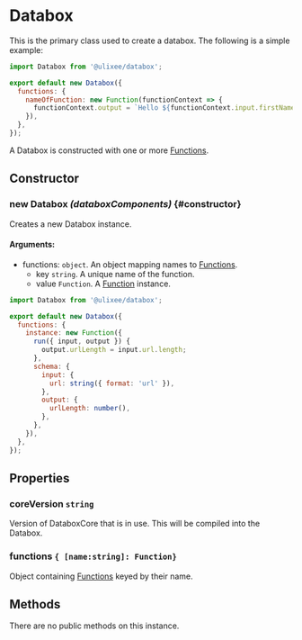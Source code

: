 # Databox

This is the primary class used to create a databox. The following is a simple example:

```js
import Databox from '@ulixee/databox';

export default new Databox({
  functions: {
    nameOfFunction: new Function(functionContext => {
      functionContext.output = `Hello ${functionContext.input.firstName}`;
    }),
  },
});
```

A Databox is constructed with one or more [Functions](/docs/databox/basics/function).

## Constructor

### new Databox _(databoxComponents)_ {#constructor}

Creates a new Databox instance.

#### **Arguments**:

- functions: `object`. An object mapping names to [Functions](/docs/databox/basics/function).
  - key `string`. A unique name of the function.
  - value `Function`. A [Function](/docs/databox/basics/function) instance.

```js
import Databox from '@ulixee/databox';

export default new Databox({
  functions: {
    instance: new Function({
      run({ input, output }) {
        output.urlLength = input.url.length;
      },
      schema: {
        input: {
          url: string({ format: 'url' }),
        },
        output: {
          urlLength: number(),
        },
      },
    }),
  },
});
```

## Properties

### coreVersion `string`

Version of DataboxCore that is in use. This will be compiled into the Databox.

### functions `{ [name:string]: Function}`

Object containing [Functions](/docs/databox/basics/function) keyed by their name.

## Methods

There are no public methods on this instance.
